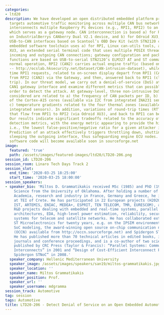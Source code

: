 ```yaml
---
categories:
- ltd20
description: We have developed an open distributed embedded platform prototype that
  targets automotive traffic monitoring across multiple CAN bus networks. This ecosystem
  interconnects multiple Raspberry Pi devices (e.g., RPI1, RPI2) to an Odroid XU3
  which serves as a gateway node. CAN interconnection is based a) for Raspberry Pi,
  on IndustrialBerrys CANberry Dual V2.1 device, and b) for Odroid XU3, on two (incoming/outgoing)
  USB-to-CAN interfaces based on Scantool’s OBD Dev Kit (with STN2120 chipset). Our
  embedded software toolchain uses a) for RPI, Linux can-utils tools, and b) for Odroid
  XU3, an extended serial terminal code that uses multiple POSIX threads to manage
  incoming and outgoing CAN connections; gateway configuration and packet send/receive
  functions are based on USB-to-serial STN2120’s ELM327 AT and ST commands. During
  normal operation, RPI2 (CAN2) carries actual engine traffic (based on Korean dataset
  -- http://ocslab.hksecurity.net/Dataset/CAN-intrusion-dataset), while at the same
  time RPI1 requests, related to on-screen display depart from RPI1 (CAN1), are received
  from RPI2 (CAN2) via the Gateway, and then, answered back to RPI1 (closing a round
  trip). In our threat model, we carry out a denial-of-service (DoS) attack on the
  CAN1 gateway interface and examine different metrics that can possibly be used in
  order to detect the attack. At gateway-level, three non-intrusive DoS attack metrics
  considered are related to a) the frequency of CAN packets per ID, b) energy consumption
  of the Cortex-A15 cores (available via I2C from integrated INA231 sensors), and
  c) temperature gradients related to the four thermal zones (available via I2C from
  integrated sensors). In addition, variations of round-trip times (RTT) for packets
  that flow from RPI1 to RPI2 (via Odroid XU3), and back to RPI1 can be measured.
  Our results indicate significant tradeoffs related to the accuracy of the four proposed
  detection metrics, with the energy metric appearing to provide the highest assurance,
  i.e., the lowest false-positive/negative ratio for a given attacker injection rate.
  Prediction of an attack effectively triggers throttling down, shutting down, or
  sleeping the outgoing interface, thus safeguarding engine ECU nodes. Our open source
  software code will become available soon in sourceforge.net
image:
  featured: 'true'
  path: /assets/images/featured-images/ltd20/LTD20-206.png
session_id: LTD20-206
session_room: Linaro Tech Days Track 2
session_slot:
  end_time: '2020-03-25 18:25:00'
  start_time: '2020-03-25 18:00:00'
session_speakers:
- speaker_bio: 'Miltos D. Grammatikakis received MSc (1985) and PhD (1991) in Computer
    Science from the University of Oklahoma. After holding a number of positions with
    Academia, research and industry in France, Germany and Greece, he is now a professor
    at TEI of Crete. He has participated in 22 European projects (H2020, FP7, FP6,
    IST, ARTEMIS, ENIAC, MEDEA+, ESPRIT, TEN TELECOM, TMR, EURESCOM), and national
    R&D projects dealing with embedded and real-time systems, parallel and multicore
    architectures, EDA, high-level power estimation, reliability, security, and distributed
    systems for telecom and satellite networks. He has collaborated externally with
    ST Microelectronics for twenty years, e.g. on the IPSIM environment for system-level
    SoC modeling, the award-winning open source on-chip communication network framework
    (OCCN) available from http://occn.sourceforge.net) and Spidergon STNoC design.
    He has published more than 70 technical articles in edited books, international
    journals and conference proceedings, and is a co-author of two scientific books
    published by CRC Press (Taylor & Francis): “Parallel Systems: Communications and
    Interconnects” in 2001 and “Design of Cost-Efficient Interconnect Processing Units:
    Spidergon STNoC” in 2008.'
  speaker_company: Hellenic Mediterranean University
  speaker_image: /assets/images/speakers/san19/miltos-grammatikakis.jpg
  speaker_location: ''
  speaker_name: Miltos Grammatikakis
  speaker_position: Prof.
  speaker_url: ''
  speaker_username: mdgramma
session_track: Automotive
tag: session
tags: Automotive
title: LTD20-206 - Detect Denial of Service on an Open Embedded Automotive Platform
---
```

